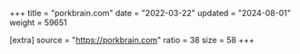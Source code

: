 +++
title = "porkbrain.com"
date = "2022-03-22"
updated = "2024-08-01"
weight = 59651

[extra]
source = "https://porkbrain.com"
ratio = 38
size = 58
+++
